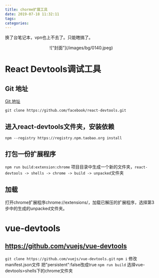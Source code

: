 ```yaml
---
title: chorme扩展工具
date: 2019-07-18 11:32:11
tags:
categories:
---
```



换了台笔记本，vpn也上不去了。只能瞎搞了。
<div align=center>
![“封面”](/images/bg/0140.jpeg)
</div>

<!--more-->

# React Devtools调试工具

## Git 地址

[Git 地址](https://github.com/facebook/react-devtools`)

`git clone https://github.com/facebook/react-devtools.git`

## 进入react-devtools文件夹，安装依赖
`npm --registry https://registry.npm.taobao.org install`

## 打包一份扩展程序

`npm run build:extension:chrome`
项目目录中生成一个新的文件夹，`react-devtools -> shells -> chrome -> build -> unpacked`文件夹

## 加载

打开chrome扩展程序chrome://extensions/，加载已解压的扩展程序，选择第3步中的生成的unpacked文件夹。

# vue-devtools

## https://github.com/vuejs/vue-devtools
`git clone https://github.com/vuejs/vue-devtools.git`
`npm i`
修改manifest.json文件
把"persistent":false改成true
`npm run build`
选择vue-devtools>shells下的chrome文件夹







